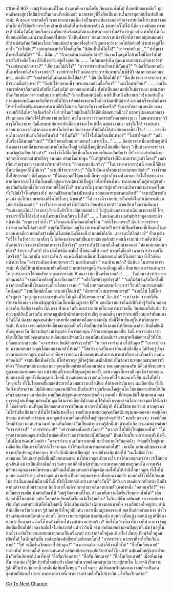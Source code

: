 ##บทที่ 907 : ผมรู้จักอดทนที่ไหน ล้วนอาศัยความดื้อรั้นเจียนตายทั้งนั้น!
ที่ออฟฟิศของหลีอวี้
ทุกคนยังคงอยู่ทำโอทีแม้จะเป็นเวลาเที่ยงคืนแล้ว พวกเขาอยู่ที่นี่เพื่อเป็นพยานในการบุกกลับขึ้นทำเนียบระดับ A ของอาจารย์หลีอวี้ พวกเขาลงความเห็นว่าเป็นเพราะทีมงานและตัวอาจารย์หลีอวี้ประมาทจางเย่เกินไป ทำให้อีกฝ่ายกระโจนเข้ามาชิงอันดับในทำเนียบระดับ A ของหลีอวี้ไปได้ นี่คือความผิดของพวกเขา! ดังนั้นวันนี้ทุกคนจึงเคร่งเครียดจริงจังและติดตามเป้าหมายอย่างใกล้ชิด ทำทุกอย่างเท่าที่ทำได้ ถึงขั้นยอมเปลี่ยนแผนงานเพื่อออกไพ่ตาย ‘มือปืนสังหาร’ ก่อนเวลาล่วงหน้า เรียกได้ว่ายอมทุ่มหมดหน้าตัก!
แต่อันดับกลับยังคงไม่เปลี่ยนแปลง!
แถมค่าชื่อเสียงยังถูกถ่างกว้างออกไปอีกด้วย!
หัวหน้าสตูดิโอตกใจ "ทำไมกัน?"
เอเยนต์ของหลีอวี้มือสั่นเทิ้ม "นี่มันเป็นไปไม่ได้!"
"อาจารย์หลีเขา..."
"ทำไมเราถึงตามไม่ทันได้?"
"นี่...นี่มัน...”
"ตัวเลขคำนวณผิดรึเปล่า?"
ทีมงานในสตูดิโอล้วนไม่มีใครรับได้!
กระทั่งตัวหลีอวี้เอง ก็ยังนิ่งตะลึงอยู่ครึ่งค่อนวัน
……
ในอินเทอร์เน็ต
ผู้คนมากมายล้วนเบิกตากว้าง!
"จางเย่ชนะแล้วเหรอ?"
"เชี่ย ชนะได้ยังไง?"
"อาจารย์จางทำอะไรลงไปกันแน่?"
"หลีอวี้ยังออกหนังสั้นมาเรื่องหนึ่ง! แล้วจางเย่ล่ะ? จางเย่ทำอะไร? แค่ออกรายการสัมภาษณ์ในซีซีทีวี ท่องกลอนออกมาแค่...บทเดียว?"
"ผลลัพธ์นี้มันผิดคาดเกินไปแล้ว!"
"เชี่ย ฉันก็คิดไม่ถึง!"
"ชื่อเสียงของอาจารย์จาง มาถึงขนาดนี้แล้วเหรอ?"
"ถึงกับใช้กลอนหนึ่งบทรบชนะหนังหนึ่งเรื่อง?"
"แม่งโคตรเถื่อน!"
……
คนในวงการอักษรก็ตกตะลึงกับเรื่องนี้เช่นกัน!
แค่กลอนบทหนึ่ง ทั้งยังเป็นกลอนสมัยใหม่ธรรมดา แต่มารดามันกลับเหนือกว่าความนิยมของหนังสั้น? ถึงจะเป็นแค่หนังสั้น แต่ก็เป็นหนังเชียวนะเว้ย! แถมยังเป็นภาคต่อของหนังคลาสสิกที่ทำรายได้ไปกว่าร้อยล้านหยวนในบ็อกซ์ออฟฟิศด้วย! ความสำเร็จระดับนี้ควรให้ค่าชื่อเสียงปริมาณมหาศาล แต่ก็ยังไม่พอจะจัดการกับจางเย่งั้นหรือ? จัดการกับกลอนบทเดียวของจางเย่ก็ยังไม่ไหวอีกงั้นหรือ?
เชี่ย!
ทำไมกวีสมัยใหม่ถึงได้มีอิทธิพลขนาดนี้วะ?
แล้วทำไมตอนพวกเขาเขียนกลอน มันถึงได้ไม่ร้ายกาจแบบนี้ล่ะ!
คนในวงการวรรณกรรมทั้งหลายต่างงุนงง โดยเฉพาะพวกกวีอาวุโสในวงการ บัดนี้แทบพากันกระอักเลือด แข่งอะไรแข่งได้ แต่แข่งวาสนา แข่งไม่ได้!
จางเย่แต่งกลอน
พวกเขาก็แต่งกลอน
แต่ทำไมอิทธิพลกับการตอบรับมันถึงได้ต่างกันขนาดนี้ล่ะโว้ย!
……
กระทั่งคนในวงการบันเทิงก็ยังพรั่นพรึง!
"ทำไมกัน?"
"อวี้ไจ๋ไม่ได้เลื่อนชั้นเหรอ?"
"ไม่เข้าใจเลย!"
"หนังสั้นเรื่องนี้ดีมากแล้วนะ!"
"นั่นสิ ยอดเยี่ยมมากเลยนะ! แล้วทำไม..."
……
มีแต่บรรดาเพื่อนสนิทญาติพี่น้องของจางเย่ที่สามารถถอนหายใจเฮือกใหญ่
ฮาฉีฉีซึ่งอยู่ที่บ้านได้แต่ยิ้มเจื่อนๆ "เป็นห่วงอาจารย์จางจนขวัญฝ่อเสียเปล่าแล้ว!"
จางจั่วซึ่งไปดื่มกับเพื่อนในบาร์พอเห็นผลอันดับเข้า ก็หัวเราะอย่างยินดี ยกจอกเหล้ากรอกเข้าปากอึกๆ จนหมด ก่อนเช็ดปากพูด "ที่แท้ผู้กำกับจางก็มีแผนการอยู่แล้วนี่เอง!"
เหล่าเพื่อนร่วมรุ่นของจางเย่ต่างวิพากษ์วิจารณ์
"อิจฉาหมอนั่นจริงๆ"
"ในบรรดาพวกเรารุ่นนี้ ตอนนี้ก็มีเขานั่นล่ะที่คลุกคลีได้ไม่เลว"
"จางเย่นี่ร้ายกาจจริงๆ"
"นั่นสิ ฉันเองก็ชอบเขามากแทบแย่แล้ว!"
จางจั่วพอดื่มไปหลายแก้ว ก็เริ่มพูดมาก “ที่ฉันคลุกคลีได้ขนาดนี้ ก็เพราะผู้กำกับจางนั่นแหละ ถ้าไม่ใช่เพราะเขาลากทีมพวกเราไป ฉันยังสงสัยอยู่เลยว่าจะต้องไปเป็นผู้ช่วยใครที่ช่องไหน จะกลายมาเป็นผู้ช่วยผู้กำกับของทีมอันดับหนึ่งในวงการแบบนี้ได้ยังไง? พวกนายไม่รู้หรอกว่าผู้กำกับจางน่ะมีความสามารถแค่ไหน ทั้งยังมีน้ำใจไมตรีอย่างยิ่ง! ตลอดชีวิตสามสิบว่าปีของฉัน ขอยอมคารวะเขาคนเดียว!”
"จางเย่เป็นระดับเอแล้ว ต่อไปพวกนายต้องดีขึ้นไปเรื่อยๆ ด้วยแน่!"
"ใช่ คราวนี้จางเย่นับว่ายืนหยัดในทำเนียบระดับเอได้อย่างมั่นคงแล้ว!"
จางจั่วกระดกเหล้าเข้าไปอีกแก้ว ก่อนประกาศกร้าวด้วยเสียงเจือความมึนเมา “ระดับเอกะผีน่ะสิ! พวกเรายังจะตั้งเป้าไประดับเอสต่อด้วย! ไปสู่ระดับเอสของทำเนียบนานาชาติ! ใครขวางเราก็ไม่ได้! เชี่ย! แม่งใครหน้าไหนก็ขวางไม่ได้!”
……
ในแก๊งคนบ้า
ผลลัพธ์ปรากฏออกมาแล้ว
หนิงหลัน "พวกเธอว่ายังไง?"
เสี่ยวตงส่งอีโมติคอนยิ้มเจื่อน “ว่ายังไงน่ะเหรอ? ฉันว่าอาจารย์จางประหลาดเกินไปแล้วน่ะสิ! อายุฉันก็ไม่น้อย อยู่ในวงการมาก็หลายปี แต่ว่านี่เป็นครั้งแรกที่เห็นคนใช้แค่กลอนบทเดียว แต่กลับสร้างชื่อได้ไม่แพ้หนังเรื่องหนึ่ง! แถมยังถึงกับ…เอาชนะได้อีกด้วย?”
ฮั่วตงฟาง "อวี้ไจ๋ ในชั่วระยะเวลาสั้นๆ นี้ ไม่ต้องหวังจะกลับขึ้นมาระดับเอแล้วล่ะ ตอนนี้จางเย่นับว่าหยั่งเท้าได้มั่นคงแล้ว เจ๊จางช่างมีสายตากระจ่างใสจริงๆ"
ดาราระดับ B คนหนึ่งโผล่หน้าออกมา "ท่องแค่กลอนบทเดียว? ร้ายกาจเป็นบ้า! เฮ้อ เมื่อไหร่ฉันจะมั่นใจได้ขนาดนี้บ้างนะ! บางครั้งก็อดอิจฉาอาจารย์จางเย่ไม่ได้จริงๆ!"
ในเวลานั้น ดาราระดับ A คนหนึ่งซึ่งก่อนนี้แทบไม่ค่อยออนไลน์ก็โผล่ออกมา ทิ้งไว้เพียงหนึ่งประโยค "ดาราระดับเอทั้งหลายจงระวัง หมาป่ามาแล้ว!"
หมาป่ามาแล้ว?
นั่นสินะ ในบรรดาดาราระดับ A บัดนี้มีหมาป่าหลงมาตัวหนึ่งแล้ว!
แต่ทว่าคำพูดนี้ ถ้ามองอีกมุมหนึ่ง ก็หมายความว่าเหล่าดาราใหญ่แห่งวงการได้ยอมรับสถานะดาราระดับ A ของจางเย่เป็นครั้งแรกแล้ว!
……
วันต่อมา
ข่าวประกาศออกมาแล้ว
"จางเย่ยืนหยัดอยู่ในระดับเอแล้ว!"
"หลีอวี้แพ้หัวซุกหัวซุน!"
" ‘ผมไม่คุ้นชินกับโลกใบนี้’ อาจกลายเป็นหนึ่งในผลงานเลื่องชื่อของจางเย่!"
“หนึ่งบทกลอนสยบทั้งวงการ! รื้อเปลี่ยนกระแสหลักในสังคม!”
"งานเล็กพลิกโลก จางเย่ทำได้แล้ว!"
"อัศจรรย์โรงบ่มวรรณกรรม!"
"จากนี้ไป ไม่มีใครกล้าพูดว่า 'จุดสูงสุดของวงการบันเทิง ไม่เหลือที่ให้วรรณกรรม' อีกแล้ว!"
ระหว่างวัน จางเย่ก็เริ่มทำการเลี้ยงแขก
เที่ยงเชิญญาติ เย็นเลี้ยงเพื่อนฝูงจาก BTV และทีมรายการคืนส่งปีที่เพิ่งรู้จักกัน พอตกกลางคืน ยังเชิญจางเสีย เฉินกวง ฟ่านเหวินลี่และบรรดาสหายในวงการมาร่วมดื่ม
วันต่อมาก็เช่นกัน
วันต่อๆ มาก็ยังเป็นเช่นกัน
บรรดาญาติสนิทมิตรสหายล้วนเชิญมาหมดสิ้น เพราะจางเย่เชื่อเสมอว่าที่ตนเองมีวันนี้ได้ ต้องขอบคุณเหล่ามิตรสหายที่คอยช่วยเหลือและผลักดัน บัดนี้ได้มายืนอยู่ในทำเนียบดาราระดับ A แล้ว เขาย่อมต้องจัดเลี้ยงขอบคุณสักครั้ง ถือเป็นการเลี้ยงฉลองให้กับตนเองด้วย
กินดื่มยินดีกันอยู่หลายวัน
ที่ควรเชิญล้วนเชิญแล้ว ที่ควรขอบคุณ ก็ล้วนขอบคุณหมดสิ้น
วันนี้ พอจางเย่ลงจากเตียงก็เปิดเวยป๋อของตนเอง เหลือบมองปราดหนึ่ง มองเห็นแฟนคลับจำนวนมากทิ้งข้อความไว้ทั้งในบล็อกและบนเวยป๋อ
"อาจารย์จาง ยินดีด้วยจริงๆ ครับ!"
"พวกเราจะร่วมทางไปกับคุณ!"
"อาจารย์จางเย่ ความอดทนของคุณได้มอบความกล้าให้ผม!"
"ใช่แล้ว คุณเป็นดาราที่ผมนับถือที่สุด ได้เรียนรู้เรื่องราวมากมายจากคุณ ผมยังอยากศึกษาจากคุณ เพื่ออดทนบนเส้นทางแห่งหน้าที่การงานที่ผมรัก อดทนตลอดไป!"
จางเย่เมื่อเห็นดังนั้น ก็ใคร่ครวญอยู่ชั่วครู่ก่อนลงมือพิมพ์ เป็นข้อความขอบคุณขนาดยาวทีเดียว
"ถึงแฟนคลับของผม และทุกคนที่เคยช่วยเหลือผมมาก่อน ขอบคุณทุกคนครับ นี่คือคำที่ผมอยากพูดจะออกมาตลอดเวลา แม้ว่าก่อนนี้จะเคยได้พูดอยู่หลายครั้ง แต่พวกคุณก็ทราบดี ผมเชื่อว่าพวกคุณย่อมทราบดี ทุกครั้งที่ผมพูดประโยคนี้ ล้วนแต่ออกมาจากก้นบึ้งของหัวใจเสมอมาทั้งสิ้น ผมไม่ได้ยิ่งใหญ่อะไร ทั้งไม่ได้ยอดเยี่ยมแต่ประการใด ผมแสวงหาชื่อเสียง ทั้งต้องการเงินทอง ผมเลือกกิน ทั้งยังรักที่จะเกียจคร้าน ไม่มีลักษณะคุณสมบัติที่จะเป็นนักปราชญ์หรือคนใหญ่คนโต ไม่แม้แต่จะเทียบได้กับเส้นขนของพวกเขาสักเส้น ผมเป็นแค่ปุถุชนคนธรรมดาตัวเล็กๆ คนหนึ่ง ที่ถ้าคุณเดินไปตามถนน มองบรรดาฝูงชนที่พลุกพล่านนั้น คุณก็สามารถเลือกชี้ตัวออกมาได้ทันที ธรรมดาจนไม่อาจธรรมดาได้ยิ่งกว่านี้ ใช่แล้วครับ คนที่คุณเลือกออกมาอาจจะเป็นผม พวกเราไม่ใช่ญาติ ทั้งไม่ใช่สหายเก่าแก่ พวกคุณคงไม่ได้รับชื่อเสียงและทั้งไม่ได้รับเงินทองใดๆ จากตัวผม แต่พวกคุณกลับสนับสนุนผมตลอดมา ต่อสู้เคียงข้างผม ด่าทอเคียงข้างผม พวกคุณต่างหากคือคนที่ยิ่งใหญ่ที่สุดอย่างแท้จริง"
พอเขียนจนจบ จางเย่ก็กดโพสต์ข้อความ
คนจำนวนมากพอเห็นถ้อยคำอันเปี่ยมด้วยความรู้สึกนี้เข้า ล้วนบังเกิดอารมณ์พลุ่งพล่าน!
"อาจารย์จาง!"
"อาจารย์จางเย่!"
"อย่าว่าอย่างนั้นอย่างนี้เลย!"
"พวกเราไม่ได้ยิ่งใหญ่ขนาดนั้น!"
"ใช่ พวกเราแค่ชอบคุณเท่านั้น! แค่ชอบที่จะร่วมด่าร่วมต่อยตีไปกับคุณ!"
มีหน้าใหม่ในวงการเพลงที่เพิ่งตั้งไข่ได้ไม่นานคนหนึ่งกล่าว "อาจารย์จาง บนเส้นทางสายนี้ ผมยังอยากย้ำกับคุณดังๆ ว่าคุณยิ่งใหญ่มากเหลือเกิน เป็นเพราะได้กำลังใจจากคุณ ทำให้ผมยังสามารถอดทนต่อไป!"
เวลานั้น แฟนคลับของจางเย่ต่างพากันปรากฏตัวออกมา
บ้างถึงกับนัยน์ตาเปียกชุ่ม!
จางเย่ยังคงพิมพ์ต่อไป
"ผมไม่มีอะไรจะตอบแทน ได้แต่เอาทุกสิ่งที่ผมมีออกมาแสดง ทำให้พวกคุณเบิกบานใจ ทำให้พวกคุณหรรษา ทำให้พวกคุณยินดี แม้จะเป็นเพียงสิ่งเล็กๆ น้อยๆ แต่นี่คือสิ่งเดียวที่ผมจะสามารถตอบแทนทุกคนได้ ความจริงแล้วพวกคุณอาจจะไม่ทราบ แต่ตัวผมไม่ได้อดทนอย่างที่คุณคิด ผมไม่ได้ให้กำลังใจพวกคุณ ทั้งไม่ได้มอบความกล้าหาญแก่พวกคุณ ความจริงเป็นพวกคุณต่างหากที่มอบความกล้า มอบกำลังใจนี้ให้กับผม ไม่อย่างนั้นผมคงไม่มีทางมีวันนี้ ทั้งยังไม่อาจเดินทางมาจนถึงวันนี้"
นึกถึงแรงกดดันจากหัวหน้า
นึกถึงคำก่นด่าจากเพื่อนร่วมงาน
นึกถึงการโจมตีจากเหล่าชาวเน็ต
เขาถามตัวเองคำหนึ่ง "อดทนหรือ?"
จางเย่ยิ้มอย่างขมขื่น พิมพ์กลับลงไป "ผมรู้จักอดทนที่ไหน ล้วนอาศัยความดื้อรั้นเจียนตายทั้งนั้น!"
เมื่อถ้อยคำนี้โพสต์ลงเวยป๋อ โลกหล้ากลับพลันเงียบสงัดไร้สุ้มเสียง!
ในวินาทีนั้น แฟนคลับของจางเย่ต่างเงียบงัน!
เหล่าชาวเน็ตที่เห็นโพสต์นี้ ก็เงียบงันเช่นกัน!
เฉินกวงถอนหายใจ
จางเสียปวดใจอยู่บ้าง
ฮาฉีฉีกับเสี่ยวหวังและพวก รู้สึกคล้ายหัวใจถูกบีบเค้น
เหล่าเพื่อนฝูงของจางเย่ พอเห็นถ้อยคำของเขา หัวใจล้วนเต้นอย่างหนักหน่วง
ก่อนนี้ ไม่ว่าจางเย่จะอยู่ต่อหน้าแฟนคลับ ต่อหน้าเพื่อนฝูง ต่อหน้าญาติพี่น้อง ต่อหน้าสื่อมวลชน มีครั้งไหนบ้างที่เขาไม่วางท่าทางแกร่งกร้าว? มีครั้งใดบ้างที่เขาไม่วางทีท่าองอาจชาญชัยเต็มเปี่ยมไปด้วยความมั่นใจไม่ย่นระย่อ! แต่ทว่าวันนี้ จางเย่กลับเผยความจนปัญญาที่แฝงเร้นอยู่ในก้นบึ้งของจิตใจออกมาต่อหน้าทุกคนเป็นครั้งแรก!
กระชากจิตใจผู้คนเพียงใด!
สั่นสะเทือนจิตใจผู้คนเพียงใด!
ในฉับพลันนั้น เหล่าแฟนคลับก็ระเบิดเสียงตะโกน!
"อาจารย์จาง พวกเราก็จะดื้อรั้นเจียนตาย!"
"ใช่! จะดื้อรั้นเจียนตายไปกับคุณ!"
"พวกเราแม้ตายแล้วก็ยังจะดื้อรั้น!"
"ดื้อรั้นเจียนตาย!"
หลายพัน!
หลายหมื่น!
หลายแสนคน!
แฟนคลับของจางเย่คล้ายบ้าคลั่งไปแล้ว!
แฟนคลับหญิงบางส่วนถึงกับเห็นอักษรก็น้ำตาไหล!
"ดื้อรั้นเจียนตาย!"
"ดื้อรั้นเจียนตาย!"
"ดื้อรั้นเจียนตาย!"
เมื่อเห็นเช่นนั้น จางเย่เองก็รู้สึกประทับใจอย่างยิ่ง เลือดลมในกายเดือดพล่านวุ่นวายอยู่ภายใน ไม่อาจดึงรั้งความรู้สึกที่ปั่นป่วนวุ่นวายนี้ เขาลั่นมือพิมพ์ไม่หยุด
“วางใจเถอะ ต่อให้แผ่นฟ้าถล่มลงมา ผมก็จะเป็นคนสุดท้ายที่ล้มลง! เอาล่ะ หนทางต่อจากนี้ พวกเรามาร่วมดื้อรั้นไปด้วยกัน...ดื้อรั้นเจียนตาย!”


[Go To Next Chapter]( ./8.md)